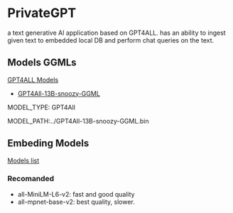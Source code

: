 # PrivateGPT

a text generative AI application based on GPT4ALL. has an ability to ingest given text to embedded local DB and perform chat queries on the text.


## Models GGMLs
[GPT4ALL Models](https://gpt4all.io/index.html)

- [GPT4All-13B-snoozy-GGML](https://huggingface.co/TheBloke/GPT4All-13B-snoozy-GGML)

MODEL_TYPE: GPT4All

MODEL_PATH:../GPT4All-13B-snoozy-GGML.bin


## Embeding Models

[Models list](https://www.sbert.net/docs/pretrained_models.html)

### Recomanded 

- all-MiniLM-L6-v2: fast and good quality
- all-mpnet-base-v2: best quality, slower.
